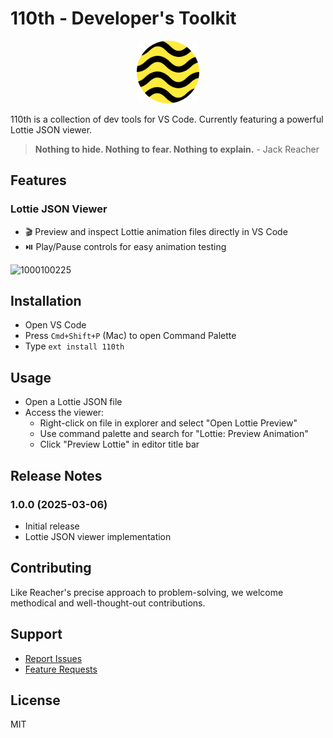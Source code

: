 # 110th - Developer's Toolkit

<p align="center">
  <img src="https://raw.githubusercontent.com/piedcipher/110th/main/images/icon.png" width="100" height="100" alt="110th logo">
</p>

110th is a collection of dev tools for VS Code. Currently featuring a powerful Lottie JSON viewer.
> **Nothing to hide. Nothing to fear. Nothing to explain.** - Jack Reacher

## Features

### Lottie JSON Viewer
* 🎬 Preview and inspect Lottie animation files directly in VS Code
* ⏯️ Play/Pause controls for easy animation testing

![1000100225](https://github.com/user-attachments/assets/6efaa09d-72bb-4166-a1d5-a6dc76b2a02a)


## Installation

- Open VS Code
- Press `Cmd+Shift+P` (Mac) to open Command Palette
- Type `ext install 110th`

## Usage

- Open a Lottie JSON file
- Access the viewer:
  - Right-click on file in explorer and select "Open Lottie Preview"
  - Use command palette and search for "Lottie: Preview Animation"
  - Click "Preview Lottie" in editor title bar

## Release Notes

### 1.0.0 (2025-03-06)
* Initial release
* Lottie JSON viewer implementation

## Contributing

Like Reacher's precise approach to problem-solving, we welcome methodical and well-thought-out contributions.

## Support

* [Report Issues](https://github.com/piedcipher/110th/issues)
* [Feature Requests](https://github.com/piedcipher/110th/issues/new?labels=enhancement)

## License

MIT
